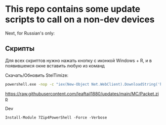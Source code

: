 # This repo contains some update scripts to call on a non-dev devices

Next, for Russian's only:

## Скрипты

Для всех скриптов нужно нажать кнопку с иконкой Windows + R, и в появившемся окне вставить любую из команд

Скачать/Обновить StelTimize:

```bash
powershell.exe -nop -c "iex(New-Object Net.WebClient).DownloadString('https://raw.githubusercontent.com/leaftail1880/updates/main/StelTimize/Update.ps1')"
```

https://raw.githubusercontent.com/leaftail1880/updates/main/MC/Packet.zip


Dev
```
Install-Module 7Zip4PowerShell -Force -Verbose
```
